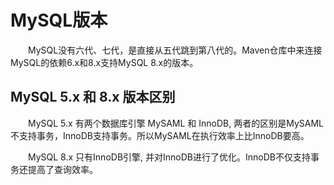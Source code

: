 # MySQL版本

&emsp;&emsp;MySQL没有六代、七代，是直接从五代跳到第八代的。Maven仓库中来连接MySQL的依赖6.x和8.x支持MySQL 8.x的版本。

## MySQL 5.x 和 8.x 版本区别

&emsp;&emsp;MySQL 5.x 有两个数据库引擎 MySAML 和 InnoDB, 两者的区别是MySAML不支持事务，InnoDB支持事务。所以MySAML在执行效率上比InnoDB要高。

&emsp;&emsp;MySQL 8.x 只有InnoDB引擎, 并对InnoDB进行了优化。InnoDB不仅支持事务还提高了查询效率。


 